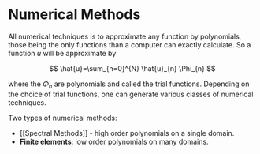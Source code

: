 # Numerical Methods

All numerical techniques is to approximate any function by polynomials, those being the only functions than a computer can exactly calculate. So a function $u$ will be approximate by

$$
\hat{u}=\sum_{n=0}^{N} \hat{u}_{n} \Phi_{n}
$$

where the $\Phi_{n}$ are polynomials and called the trial functions. Depending on the choice of trial functions, one can generate various classes of numerical techniques.

Two types of numerical methods:

- [[Spectral Methods]] - high order polynomials on a single domain.
- **Finite elements**: low order polynomials on many domains.


